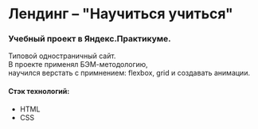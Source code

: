 # Лендинг – "Научиться учиться"
### Учебный проект в Яндекс.Практикуме. <br/>
Типовой одностраничный сайт. <br/>
В проекте применял БЭМ-методологию, <br/>
научился верстать с примнением: flexbox, grid и создавать анимации. <br/>
#### Стэк технологий:
* HTML
* CSS
